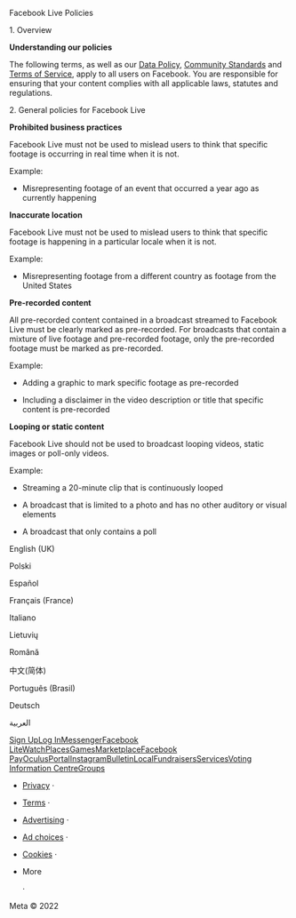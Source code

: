 Facebook Live Policies

1\. Overview

**Understanding our policies**

The following terms, as well as our [Data Policy](https://www.facebook.com/about/privacy/), [Community Standards](https://www.facebook.com/communitystandards/) and [Terms of Service](https://www.facebook.com/legal/terms), apply to all users on Facebook. You are responsible for ensuring that your content complies with all applicable laws, statutes and regulations.

2\. General policies for Facebook Live

**Prohibited business practices**

Facebook Live must not be used to mislead users to think that specific footage is occurring in real time when it is not.

Example:

*   Misrepresenting footage of an event that occurred a year ago as currently happening

**Inaccurate location**

Facebook Live must not be used to mislead users to think that specific footage is happening in a particular locale when it is not.

Example:

*   Misrepresenting footage from a different country as footage from the United States

**Pre-recorded content**

All pre-recorded content contained in a broadcast streamed to Facebook Live must be clearly marked as pre-recorded. For broadcasts that contain a mixture of live footage and pre-recorded footage, only the pre-recorded footage must be marked as pre-recorded.

Example:

*   Adding a graphic to mark specific footage as pre-recorded

*   Including a disclaimer in the video description or title that specific content is pre-recorded

**Looping or static content**

Facebook Live should not be used to broadcast looping videos, static images or poll-only videos.

Example:

*   Streaming a 20-minute clip that is continuously looped

*   A broadcast that is limited to a photo and has no other auditory or visual elements

*   A broadcast that only contains a poll

English (UK)

Polski

Español

Français (France)

Italiano

Lietuvių

Română

中文(简体)

Português (Brasil)

Deutsch

العربية

[Sign Up](https://www.facebook.com/reg/)[Log In](https://www.facebook.com/login/)[Messenger](https://l.facebook.com/l.php?u=https%3A%2F%2Fmessenger.com%2F&h=AT3gfxObFAYdNxCPRLEYnvkWjNVOm59EV0kcGipqe-jQ-rUSA6MRohdARI0zGj5ZE4OakLC4yjjrDZxDhXGg_uerifirvWyq8jPqutUazdq8cBfq_1vrtgvblkPbTMopxpHsIedbe1YfcyaMVnmFWL67mPAsO_cYvaRxRA)[Facebook Lite](https://www.facebook.com/lite/)[Watch](https://en-gb.facebook.com/watch/)[Places](https://www.facebook.com/places/)[Games](https://www.facebook.com/games/)[Marketplace](https://www.facebook.com/marketplace/)[Facebook Pay](https://pay.facebook.com/)[Oculus](https://l.facebook.com/l.php?u=https%3A%2F%2Fwww.oculus.com%2F&h=AT3gfxObFAYdNxCPRLEYnvkWjNVOm59EV0kcGipqe-jQ-rUSA6MRohdARI0zGj5ZE4OakLC4yjjrDZxDhXGg_uerifirvWyq8jPqutUazdq8cBfq_1vrtgvblkPbTMopxpHsIedbe1YfcyaMVnmFWL67mPAsO_cYvaRxRA)[Portal](https://portal.facebook.com/)[Instagram](https://l.facebook.com/l.php?u=https%3A%2F%2Fwww.instagram.com%2F&h=AT3gfxObFAYdNxCPRLEYnvkWjNVOm59EV0kcGipqe-jQ-rUSA6MRohdARI0zGj5ZE4OakLC4yjjrDZxDhXGg_uerifirvWyq8jPqutUazdq8cBfq_1vrtgvblkPbTMopxpHsIedbe1YfcyaMVnmFWL67mPAsO_cYvaRxRA)[Bulletin](https://www.bulletin.com/)[Local](https://www.facebook.com/local/lists/245019872666104/)[Fundraisers](https://www.facebook.com/fundraisers/)[Services](https://www.facebook.com/biz/directory/)[Voting Information Centre](https://www.facebook.com/votinginformationcenter/?entry_point=c2l0ZQ%3D%3D)[Groups](https://www.facebook.com/groups/explore/)

*   [Privacy](https://en-gb.facebook.com/privacy/explanation/) ·
*   [Terms](https://en-gb.facebook.com/policies?ref=pf) ·
*   [Advertising](https://en-gb.facebook.com/business/) ·
*   [Ad choices](https://en-gb.facebook.com/help/568137493302217)   ·
*   [Cookies](https://en-gb.facebook.com/policies/cookies/) ·
*   More
    
     ·

Meta © 2022